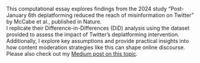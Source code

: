 This computational essay explores findings from the 2024 study “Post-January 6th deplatforming reduced the reach of misinformation on Twitter” by McCabe et al., published in Nature. <br>
I replicate their Difference-in-Differences (DiD) analysis using the dataset provided to assess the impact of Twitter’s deplatforming intervention.
Additionally, I explore key assumptions and provide practical insights into how content moderation strategies like this can shape online discourse. <br>
Please also check out my [Medium post on this topic](https://medium.com/@sangmin.lee.ir/evaluating-the-effectiveness-of-twitters-deplatforming-as-a-content-moderation-strategy-1066dea05a46).
